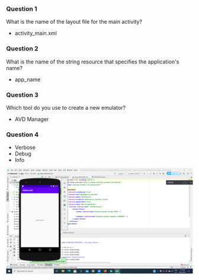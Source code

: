 
### Question 1

What is the name of the layout file for the main activity?
* activity_main.xml

### Question 2

What is the name of the string resource that specifies the application's name?
* app_name

### Question 3

Which tool do you use to create a new emulator?

  * AVD Manager
  
 ### Question 4
 * Verbose
 * Debug
 * Info

<img src="/images/helloworld.png">
